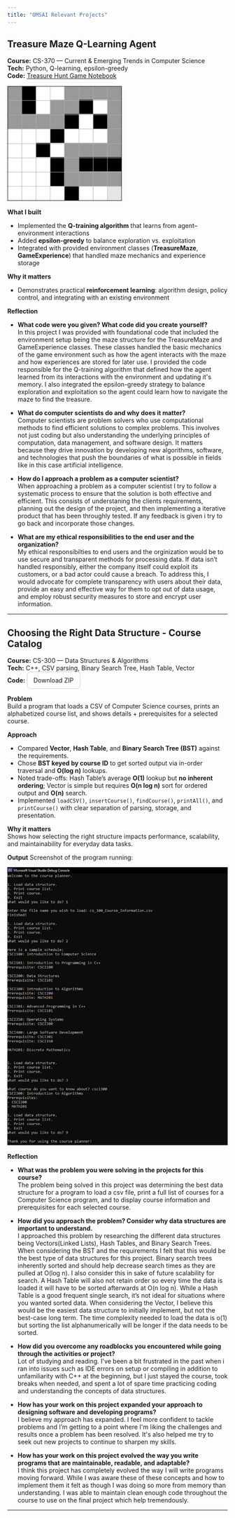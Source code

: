 ```yaml
---
title: "OMSAI Relevant Projects"
---
```


## Treasure Maze Q-Learning Agent
**Course:** CS-370 — Current & Emerging Trends in Computer Science  
**Tech:** Python, Q-learning, epsilon-greedy  <br>
**Code:** 
<a href="projects/cs370-dqn/Murray_Orion_ProjectTwo.html" target="_blank" rel="noopener">
  Treasure Hunt Game Notebook
</a>

![Alt text](assets/downloads/TreasureMazeScreenshot.jpg "Completed Maze")

**What I built**
- Implemented the **Q-training algorithm** that learns from agent–environment interactions
- Added **epsilon-greedy** to balance exploration vs. exploitation
- Integrated with provided environment classes (**TreasureMaze**, **GameExperience**) that handled maze mechanics and experience storage

**Why it matters**
- Demonstrates practical **reinforcement learning**: algorithm design, policy control, and integrating with an existing environment

**Reflection**

- **What code were you given? What code did you create yourself?**<br>
  In this project I was provided with foundational code that included the environment setup being the maze structure for the TreasureMaze and GameExperience classes. These classes handled the basic mechanics of the game environment such as how the agent interacts with the maze and how experiences are stored for later use. I provided the code responsible for the Q-training algorithm that defined how the agent learned from its interactions with the environment and updating it's memory. I also integrated the epsilon-greedy strategy to balance exploration and exploitation so the agent could learn how to navigate the maze to find the treasure.<br>

- **What do computer scientists do and why does it matter?**<br>
  Computer scientists are problem solvers who use computational methods to find efficient solutions to complex problems. This involves not just coding but also understanding the underlying principles of computation, data management, and software design. It matters because they drive innovation by developing new algorithms, software, and technologies that push the boundaries of what is possible in fields like in this case artificial intelligence.

- **How do I approach a problem as a computer scientist?**<br>
  When approaching a problem as a computer scientist I try to follow a systematic process to ensure that the solution is both effective and efficient. This consists of understaning the clients requirements, planning out the design of the project, and then implementing a iterative product that has been throughly tested. If any feedback is given i try to go back and incorporate those changes.

- **What are my ethical responsibilities to the end user and the organization?**<br>
  My ethical responsibilties to end users and the orginization would be to use secure and transparent methods for processing data. If data isn’t handled responsibly, either the company itself could exploit its customers, or a bad actor could cause a breach. To address this, I would advocate for complete transparency with users about their data, provide an easy and effective way for them to opt out of data usage, and employ robust security measures to store and encrypt user information.


---



## Choosing the Right Data Structure - Course Catalog 
**Course:** CS-300 — Data Structures & Algorithms  
**Tech:** C++, CSV parsing, Binary Search Tree, Hash Table, Vector  
**Code:**  <a href="{{ '/assets/downloads/cs300-bst.zip' | relative_url }}" download
   style="display:inline-block;padding:10px 14px;border:1px solid #ccc;border-radius:8px;text-decoration:none;">
 Download ZIP
</a>

**Problem**  
Build a program that loads a CSV of Computer Science courses, prints an alphabetized course list, and shows details + prerequisites for a selected course.

**Approach**  
- Compared **Vector**, **Hash Table**, and **Binary Search Tree (BST)** against the requirements.  
- Chose **BST keyed by course ID** to get sorted output via in-order traversal and **O(log n)** lookups.  
- Noted trade-offs: Hash Table’s average **O(1)** lookup but **no inherent ordering**; Vector is simple but requires **O(n log n)** sort for ordered output and **O(n)** search.  
- Implemented `loadCSV()`, `insertCourse()`, `findCourse()`, `printAll()`, and `printCourse()` with clear separation of parsing, storage, and presentation.

**Why it matters**  
Shows how selecting the right structure impacts performance, scalability, and maintainability for everyday data tasks.

**Output**
Screenshot of the program running:

![Alt text](assets/downloads/CoursePlannerOutput.png "Optional Title")

**Reflection**

- **What was the problem you were solving in the projects for this course?**<br>
The problem being solved in this project was determining the best data structure for a program to load a csv file, print a full list of courses for a Computer Science program, and to display course information and prerequisites for each selected course.

- **How did you approach the problem? Consider why data structures are important to understand.**<br>
I approached this problem by researching the different data structures being Vectors(Linked Lists), Hash Tables, and Binary Search Trees. When considering the BST and the requirements I felt that this would be the best type of data structures for this project. Binary search trees inherently sorted and should help decrease search times as they are pulled at O(log n). I also consider this in sake of future scalability for search. A Hash Table will also not retain order so every time the data is loaded it will have to be sorted afterwards at O(n log n). While a Hash Table is a good frequent single search, it’s not ideal for situations where you wanted sorted data. When considering the Vector, I believe this would be the easiest data structure to initially implement, but not the best-case long term. The time complexity needed to load the data is o(1) but sorting the list alphanumerically will be longer if the data needs to be sorted.

- **How did you overcome any roadblocks you encountered while going through the activities or project?**<br>
Lot of studying and reading. I've been a bit frustrated in the past when i ran into issues such as IDE errors on setup or compiling in addition to unfamiliarity with C++ at the beginning, but I just stayed the course, took breaks when needed, and spent a lot of spare time practicing coding and understanding the concepts of data structures.

- **How has your work on this project expanded your approach to designing software and developing programs?**<br>
I believe my approach has expanded. I feel more confident to tackle problems and I’m getting to a point where I'm liking the challenges and results once a problem has been resolved. It's also helped me try to seek out new projects to continue to sharpen my skills.

- **How has your work on this project evolved the way you write programs that are maintainable, readable, and adaptable?**<br>
I think this project has completely evolved the way I will write programs moving forward. While I was aware these of these concepts and how to implement them it felt as though I was doing so more from memory than understanding. I was able to maintain clean enough code throughout the course to use on the final project which help tremendously.

---


<style>
/* Hide the theme’s header title line on this page only */
header .site-title,            /* Minima & many themes */
.page-header .project-name,    /* Cayman */
.page-title,                   /* Minimal Mistakes page title */
.breadcrumbs { display:none !important; }  /* if your theme shows a title as a breadcrumb */
</style>
